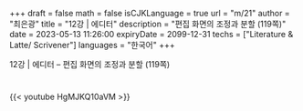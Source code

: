 +++
draft = false
math = false
isCJKLanguage = true
url = "m/21"
author = "최은광"
title = "12강 | 에디터"
description = "편집 화면의 조정과 분할 (119쪽)"
date = 2023-05-13 11:26:00
expiryDate = 2099-12-31
techs = ["Literature & Latte/ Scrivener"]
languages = "한국어"
+++

12강 | 에디터 – 편집 화면의 조정과 분할 (119쪽)

<!--more--> 

#

{{< youtube HgMJKQ10aVM >}}

#